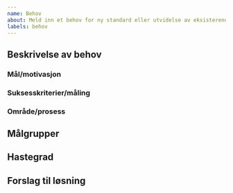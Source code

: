 ```yaml
---
name: Behov
about: Meld inn et behov for ny standard eller utvidelse av eksisterende standard
labels: behov
---
```


## Beskrivelse av behov
<!-- Legg inn en kort beskrivelse av behovet slik du opplever det. -->

### Mål/motivasjon
<!-- Hvordan ønsker du at situasjonen er etter normering? Hvorfor er det viktig at dette normeres? -->

### Suksesskriterier/måling
<!-- Hvordan vet vi at behovet er dekket? -->

### Område/prosess
<!-- Hva blir enklere/bedre for forvaltningen? Hva blir enklere/bedre for leverandørene? Hva blir enklere/bedre for Arkivverket? (Eksempler: Utveksling av dokumentasjon, gjenfinning av dokumentasjon, bevarings- og kassasjonsvurderinger, uttrekks- og mottaksprosesser, bevaring av dokumentasjon, tilgjengeliggjøring av dokumentasjon) -->

## Målgrupper
<!-- Hvem (hvilken/hvilke brukergrupper) tjener på at løsning på behovet blir normert? -->

## Hastegrad
<!-- Haster det å finne løsning på behovet, og i så fall hvorfor? (Hvis det ikke haster, skriv «Lav hastegrad») -->

## Forslag til løsning
<!-- Hva tror du kan være en løsning? Hva har eventuelt vært forsøkt allerede? (Hvis du ikke har noe forslag, skriv «Må utredes») -->
